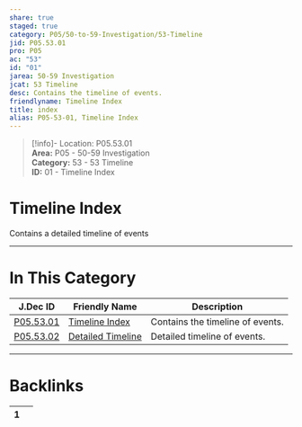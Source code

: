 ```yaml
---  
share: true  
staged: true  
category: P05/50-to-59-Investigation/53-Timeline  
jid: P05.53.01  
pro: P05  
ac: "53"  
id: "01"  
jarea: 50-59 Investigation  
jcat: 53 Timeline  
desc: Contains the timeline of events.  
friendlyname: Timeline Index  
title: index  
alias: P05-53-01, Timeline Index  
---  
```

  
>[!info]- Location: P05.53.01  
>**Area:** P05 - 50-59 Investigation  
>**Category:** 53 - 53 Timeline  
>**ID:** 01 - Timeline Index  
  
# Timeline Index  
  
Contains a detailed timeline of events  
   
  
  
---  
# In This Category  
  
| J.Dec ID                                                                                             | Friendly Name                                                                                                | Description                      |  
| ---------------------------------------------------------------------------------------------------- | ------------------------------------------------------------------------------------------------------------ | -------------------------------- |  
| [P05.53.01](index.md)                | [Timeline Index](index.md)                   | Contains the timeline of events. |  
| [P05.53.02](./02-Detailed-Timeline.md) | [Detailed Timeline](./02-Detailed-Timeline.md) | Detailed timeline of events.     |  
  
  
---  
# Backlinks  
<div><table class="dataview table-view-table"><thead class="table-view-thead"><tr class="table-view-tr-header"><th class="table-view-th"><span></span><span class="dataview small-text">1</span></th><th class="table-view-th"><span></span></th></tr></thead><tbody class="table-view-tbody"></tbody></table></div>